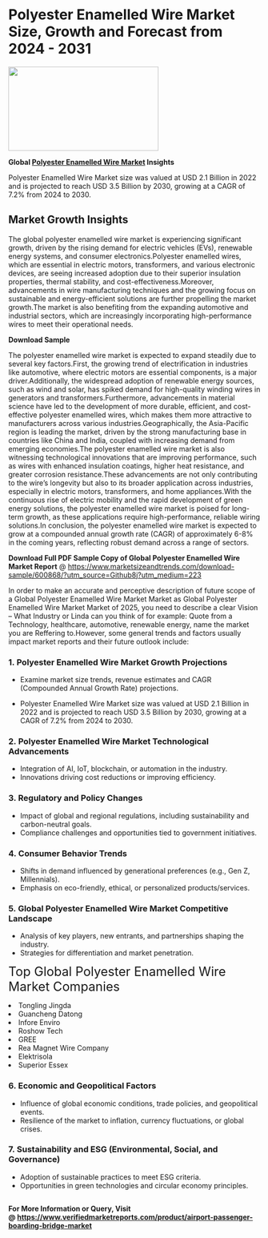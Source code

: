 <H1>Polyester Enamelled Wire Market Size, Growth and Forecast from 2024 - 2031</H1><img class="aligncenter size-medium wp-image-584254" src="https://thirdeyenews.in/wp-content/uploads/2024/09/Global-Market-Research-300x168.jpeg" alt="" width="300" height="168" /><p><strong>Global&nbsp;<a href="https://www.marketsizeandtrends.com/download-sample/600868/?utm_source=Github8j?utm_medium=223">Polyester Enamelled Wire Market</a> Insights</strong></p><p>Polyester Enamelled Wire Market size was valued at USD 2.1 Billion in 2022 and is projected to reach USD 3.5 Billion by 2030, growing at a CAGR of 7.2% from 2024 to 2030.</p><p><h2>Market Growth Insights</h2> <p>The global polyester enamelled wire market is experiencing significant growth, driven by the rising demand for electric vehicles (EVs), renewable energy systems, and consumer electronics.Polyester enamelled wires, which are essential in electric motors, transformers, and various electronic devices, are seeing increased adoption due to their superior insulation properties, thermal stability, and cost-effectiveness.Moreover, advancements in wire manufacturing techniques and the growing focus on sustainable and energy-efficient solutions are further propelling the market growth.The market is also benefiting from the expanding automotive and industrial sectors, which are increasingly incorporating high-performance wires to meet their operational needs.</p> <p><strong>Download Sample</strong></p> <p>The polyester enamelled wire market is expected to expand steadily due to several key factors.First, the growing trend of electrification in industries like automotive, where electric motors are essential components, is a major driver.Additionally, the widespread adoption of renewable energy sources, such as wind and solar, has spiked demand for high-quality winding wires in generators and transformers.Furthermore, advancements in material science have led to the development of more durable, efficient, and cost-effective polyester enamelled wires, which makes them more attractive to manufacturers across various industries.Geographically, the Asia-Pacific region is leading the market, driven by the strong manufacturing base in countries like China and India, coupled with increasing demand from emerging economies.The polyester enamelled wire market is also witnessing technological innovations that are improving performance, such as wires with enhanced insulation coatings, higher heat resistance, and greater corrosion resistance.These advancements are not only contributing to the wire’s longevity but also to its broader application across industries, especially in electric motors, transformers, and home appliances.With the continuous rise of electric mobility and the rapid development of green energy solutions, the polyester enamelled wire market is poised for long-term growth, as these applications require high-performance, reliable wiring solutions.In conclusion, the polyester enamelled wire market is expected to grow at a compounded annual growth rate (CAGR) of approximately 6-8% in the coming years, reflecting robust demand across a range of sectors.<p><span class=""><strong>Download Full PDF Sample Copy of Global Polyester Enamelled Wire Market Report</strong> @ <a href="https://www.marketsizeandtrends.com/download-sample/600868/?utm_source=Github8j?utm_medium=223" target="_blank">https://www.marketsizeandtrends.com/download-sample/600868/?utm_source=Github8j?utm_medium=223</a></span></p><p>In order to make an accurate and perceptive description of future scope of a Global&nbsp;Polyester Enamelled Wire Market Market as Global&nbsp;Polyester Enamelled Wire Market Market of 2025, you need to describe a clear Vision &ndash; What Industry or Linda can you think of for example: Quote from a Technology, healthcare, automotive, renewable energy, name the market you are Reffering to.However, some general trends and factors usually impact market reports and their future outlook include:</p><h3>1.&nbsp;<strong>Polyester Enamelled Wire Market Growth Projections</strong></h3><ul><li>Examine market size trends, revenue estimates and CAGR (Compounded Annual Growth Rate) projections.</li><li><p>Polyester Enamelled Wire Market size was valued at USD 2.1 Billion in 2022 and is projected to reach USD 3.5 Billion by 2030, growing at a CAGR of 7.2% from 2024 to 2030.</p></li></ul><h3>2.&nbsp;<strong>Polyester Enamelled Wire Market Technological Advancements</strong></h3><ul><li>Integration of AI, IoT, blockchain, or automation in the industry.</li><li>Innovations driving cost reductions or improving efficiency.</li></ul><h3>3.&nbsp;<strong>Regulatory and Policy Changes</strong></h3><ul><li>Impact of global and regional regulations, including sustainability and carbon-neutral goals.</li><li>Compliance challenges and opportunities tied to government initiatives.</li></ul><h3>4.&nbsp;<strong>Consumer Behavior Trends</strong></h3><ul><li>Shifts in demand influenced by generational preferences (e.g., Gen Z, Millennials).</li><li>Emphasis on eco-friendly, ethical, or personalized products/services.</li></ul><h3>5.&nbsp;<strong>Global Polyester Enamelled Wire Market Competitive Landscape</strong></h3><ul><li>Analysis of key players, new entrants, and partnerships shaping the industry.</li><li>Strategies for differentiation and market penetration.</li></ul><p data-pm-slice="1 1 []"><span style="color: inherit; font-family: inherit; font-size: 25px;">Top Global Polyester Enamelled Wire Market Companies</span></p><div class="" data-test-id=""><p><li>Tongling Jingda</li><li> Guancheng Datong</li><li> Infore Enviro</li><li> Roshow Tech</li><li> GREE</li><li> Rea Magnet Wire Company</li><li> Elektrisola</li><li> Superior Essex</li></p></div><h3>6.&nbsp;<strong>Economic and Geopolitical Factors</strong></h3><ul><li>Influence of global economic conditions, trade policies, and geopolitical events.</li><li>Resilience of the market to inflation, currency fluctuations, or global crises.</li></ul><h3>7.&nbsp;<strong>Sustainability and ESG (Environmental, Social, and Governance)</strong></h3><ul><li>Adoption of sustainable practices to meet ESG criteria.</li><li>Opportunities in green technologies and circular economy principles.</li></ul><h2><strong style="font-size: 14px;">For More Information or Query, Visit @&nbsp;</strong><a style="background-color: #ffffff; font-size: 14px;" href="https://www.marketsizeandtrends.com/report/polyester-enamelled-wire-market/" target="_blank">https://www.verifiedmarketreports.com/product/airport-passenger-boarding-bridge-market</a></h2>